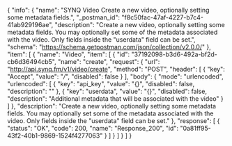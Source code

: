 {
  "info": {
    "name": "SYNQ Video Create a new video, optionally setting some metadata fields.",
    "_postman_id": "f8c50fac-47af-4227-b7c4-41ab929196ae",
    "description": "Create a new video, optionally setting some metadata fields. You may optionally set some of the metadata associated with the video. Only fields inside the \"userdata\" field can be set.",
    "schema": "https://schema.getpostman.com/json/collection/v2.0.0/"
  },
  "item": [
    {
      "name": "Video",
      "item": [
        {
          "id": "37192098-b3d6-492a-bf2d-cb6d36494cb5",
          "name": "create",
          "request": {
            "url": "http://api.synq.fm/v1/video/create",
            "method": "POST",
            "header": [
              {
                "key": "Accept",
                "value": "*/*",
                "disabled": false
              }
            ],
            "body": {
              "mode": "urlencoded",
              "urlencoded": [
                {
                  "key": "api_key",
                  "value": "{}",
                  "disabled": false,
                  "description": ""
                },
                {
                  "key": "userdata",
                  "value": "{}",
                  "disabled": false,
                  "description": "Additional metadata that will be associated with the video"
                }
              ]
            },
            "description": "Create a new video, optionally setting some metadata fields. You may optionally set some of the metadata associated with the video. Only fields inside the \"userdata\" field can be set."
          },
          "response": [
            {
              "status": "OK",
              "code": 200,
              "name": "Response_200",
              "id": "0a81ff95-43f2-40b1-9869-1524f4277063"
            }
          ]
        }
      ]
    }
  ]
}
